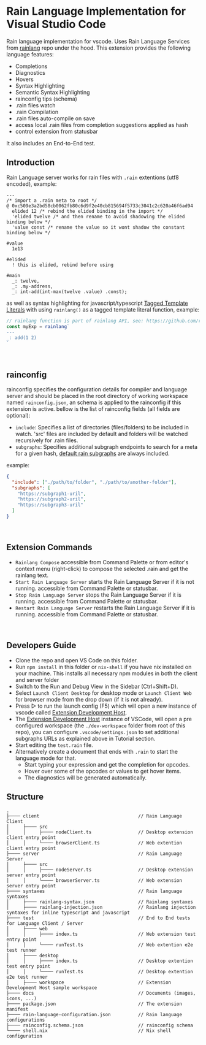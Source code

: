 # Rain Language Implementation for Visual Studio Code

Rain language implementation for vscode. Uses Rain Language Services from [rainlang](https://github.com/rainprotocol/rainlang) repo under the hood.
This extension provides the following language features:
- Completions
- Diagnostics
- Hovers
- Syntax Highlighting
- Semantic Syntax Highlighting
- rainconfig tips (schema)
- .rain files watch
- .rain Compilation
- .rain files auto-compile on save
- access local .rain files from completion suggestions applied as hash
- control extension from statusbar

It also includes an End-to-End test.
<br>

## Introduction
 
Rain Language server works for rain files with `.rain` extentions (utf8 encoded), example:
```rainlang
---
/* import a .rain meta to root */
@ 0xc509e3a2bd58cb0062fb80c6d9f2e40cb815694f5733c3041c2c620a46f6ad94
  elided 12 /* rebind the elided binding in the import */
  'elided twelve /* and then rename to avoid shadowing the elided binding below */
  'value const /* rename the value so it wont shadow the constant binding below */

#value
  1e13

#elided
  ! this is elided, rebind before using

#main
  _: twelve,
  _: .my-address,
  _: int-add(int-max(twelve .value) .const);
```

as well as syntax highlighting for javascript/typescript [Tagged Template Literals](https://developer.mozilla.org/en-US/docs/Web/JavaScript/Reference/Template_literals#tagged_templates) with using `rainlang()` as a tagged template literal function, example:
```typescript
// rainlang function is part of rainlang API, see: https://github.com/rainprotocol/rainlang
const myExp = rainlang`
---
_: add(1 2)
`
```
<br>

## rainconfig
rainconfig specifies the configuration details for compiler and language server and should be placed in the root directory of working workspace named `rainconfig.json`, an schema is applied to the rainconfig if this extension is active. 
bellow is the list of rainconfig fields (all fields are optional):
- `include`: Specifies a list of directories (files/folders) to be included in watch. 'src' files are included by default and folders will be watched recursively for .rain files.
- `subgraphs`: Specifies additional subgraph endpoints to search for a meta for a given hash, [default rain subgraphs](https://github.com/rainprotocol/meta/blob/master/src/rainSubgraphs.ts) are always included.

example:
```json
{
  "include": ["./path/to/folder", "./path/to/another-folder"],
  "subgraphs": [
    "https://subgraph1-uril",
    "https://subgraph2-uril",
    "https://subgraph3-uril"
  ]
}
```
<br>

## Extension Commands
- `Rainlang Compose` accessible from Command Palette or from editor's context menu (right-click) to compose the selected .rain and get the rainlang text.
- `Start Rain Language Server` starts the Rain Language Server if it is not running. accessible from Command Palette or statusbar.
- `Stop Rain Language Server` stops the Rain Language Server if it is running. accessible from Command Palette or statusbar.
- `Restart Rain Language Server` restarts the Rain Language Server if it is running. accessible from Command Palette or statusbar.
<br>

## Developers Guide

- Clone the repo and open VS Code on this folder.
- Run `npm install` in this folder or `nix-shell` if you have nix installed on your machine. This installs all necessary npm modules in both the client and server folder
- Switch to the Run and Debug View in the Sidebar (Ctrl+Shift+D).
- Select `Launch Client Desktop` for desktop mode or `Launch Client Web` for browser mode from the drop down (if it is not already).
- Press ▷ to run the launch config (F5) which will open a new instance of vscode called [Extension Development Host](https://code.visualstudio.com/api/get-started/your-first-extension#:~:text=Then%2C%20inside%20the%20editor%2C%20press%20F5.%20This%20will%20compile%20and%20run%20the%20extension%20in%20a%20new%20Extension%20Development%20Host%20window.).
- The [Extension Development Host](https://code.visualstudio.com/api/get-started/your-first-extension#:~:text=Then%2C%20inside%20the%20editor%2C%20press%20F5.%20This%20will%20compile%20and%20run%20the%20extension%20in%20a%20new%20Extension%20Development%20Host%20window.) instance of VSCode, will open a pre configured workspace (the `./dev-workspace` folder from root of this repo), you can configure `.vscode/settings.json` to set additional subgraphs URLs as explained above in Tutorial section.
- Start editing the `test.rain` file.
- Alternatively create a document that ends with `.rain` to start the language mode for that.
  - Start typing your expression and get the completion for opcodes.
  - Hover over some of the opcodes or values to get hover items.
  - The diagnostics will be generated automatically.

## Structure
```
.
├──── client                                    // Rain Language Client
│     ├──── src
│     │     ├──── nodeClient.ts                 // Desktop extension client entry point
│     │     └──── browserClient.ts              // Web extention client entry point
├──── server                                    // Rain Language Server
│     ├──── src
│     │     ├──── nodeServer.ts                 // Desktop extension server entry point
│     │     └──── browserServer.ts              // Web extension server entry point
├──── syntaxes                                  // Rain language syntaxes
│     ├──── rainlang-syntax.json                // Rainlang syntaxes
│     ├──── rainlang-injection.json             // Rainlang injection syntaxes for inline typescript and javascript
├──── test                                      // End to End tests for Language Client / Server
│     ├──── web
│     │     ├──── index.ts                      // Web extension test entry point
│     │     └──── runTest.ts                    // Web extention e2e test runner
│     ├──── desktop
│     │     ├──── index.ts                      // Desktop extention test entry point
│     │     └──── runTest.ts                    // Desktop extention e2e test runner
│     ├──── workspace                           // Extension Development Host sample workspace
├──── docs                                      // Documents (images, icons, ...)
├──── package.json                              // The extension manifest
├──── rain-language-configuration.json          // Rain language configurations
├──── rainconfig.schema.json                    // rainconfig schema
└──── shell.nix                                 // Nix shell configuration
```

